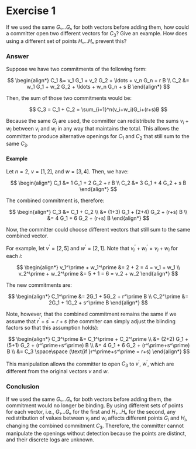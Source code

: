 # Exercise 1

If we used the same $G₁…Gₙ$ for both vectors before adding them, how could a committer open two different vectors for $C_3$? Give an example. How does using a different set of points $H₁…Hₙ$ prevent this?

### Answer

Suppose we have two commitments of the following form:

$$
\begin{align*}
C_1 &= v_1 G_1 + v_2 G_2 + \ldots + v_n G_n + r B \\
C_2 &= w_1 G_1 + w_2 G_2 + \ldots + w_n G_n + s B 
\end{align*}
$$

Then, the sum of those two commitments would be:

$$
C_3 = C_1 + C_2 = \sum_{i=1}^n(v_i+w_i)G_i+(r+s)B
$$

Because the same $G_i$ are used, the committer can redistribute the sums $v_i+w_i$ between $v_i$ and $w_i$ in any way that maintains the total.
This allows the committer to produce alternative openings for $C_1$ and $C_2$ that still sum to the same $C_3$.

#### Example

Let $n=2$, $v=[1,2]$, and $w=[3,4]$.
Then, we have:

$$
\begin{align*}
C_1 &= 1 G_1 + 2 G_2 + r B \\
C_2 &= 3 G_1 + 4 G_2 + s B 
\end{align*}
$$

The combined commitment is, therefore:

$$
\begin{align*}
C_3 &= C_1 + C_2 \\
    &= (1+3) G_1 + (2+4) G_2 + (r+s) B \\ 
    &= 4 G_1 + 6 G_2 + (r+s) B
\end{align*}
$$

Now, the committer could choose different vectors that still sum to the same combined vector.

For example, let $v^\prime=[2,5]$ and $w^\prime=[2,1]$.
Note that $v_i^\prime + w_i^\prime = v_i+w_i$ for each $i$:

$$
\begin{align*}
v_1^\prime + w_1^\prime &= 2 + 2 = 4 = v_1 + w_1 \\
v_2^\prime + w_2^\prime &= 5 + 1 = 6 = v_2 + w_2 
\end{align*}
$$

The new commitments are:

$$
\begin{align*}
C_1^\prime &= 2G_1 + 5G_2 + r^\prime B \\
C_2^\prime &= 2G_1 + 1G_2 + s^\prime B
\end{align*}
$$

Note, however, that the combined commitment remains the same if we assume that $r^\prime+s^\prime=r+s$ (the commiter can simply adjust the blinding factors so that this assumption holds):

$$
\begin{align*}
C_3^\prime &= C_1^\prime + C_2^\prime \\
    &= (2+2) G_1 + (5+1) G_2 + (r^\prime+s^\prime) B \\ 
    &= 4 G_1 + 6 G_2 + (r^\prime+s^\prime) B \\
    &= C_3 \space\space (\text{if }r^\prime+s^\prime = r+s)
\end{align*}
$$

This manipulation allows the committer to open $C_3$ to $v^\prime$, $w^\prime$, which are different from the original vectors $v$ and $w$.

### Conclusion
If we used the same $G₁…Gₙ$ for both vectors before adding them, the commitment would no longer be binding.
By using different sets of points for each vector, i.e., $G₁…Gₙ$ for the first and $H₁…Hₙ$ for the second, any redistribution of values between $v_i$ and $w_i$ affects different points $G_i$ and $H_i$, changing the combined commitment $C_3$.
Therefore, the committer cannot manipulate the openings without detection because the points are distinct, and their discrete logs are unknown.
